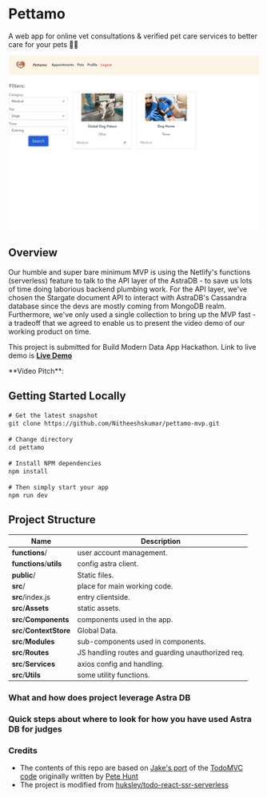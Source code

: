 # Pettamo

A web app for online vet consultations & verified pet care services to better care for your pets :dog::cat:

<img src="https://github.com/Nitheeshskumar/pettamo-mvp/blob/readme/readme/image.png" alt="image" />

## Overview

Our humble and super bare minimum MVP is using the Netlify's functions (serverless) feature to talk to the API layer of the AstraDB - to save us lots of time doing laborious backend plumbing work. For the API layer, we've chosen the Stargate document API to interact with AstraDB's Cassandra database since the devs are mostly coming from MongoDB realm. Furthermore, we've only used a single collection to bring up the MVP fast - a tradeoff that we agreed to enable us to present the video demo of our working product on time.

This project is submitted for Build Modern Data App Hackathon. Link to live demo is [**Live Demo**](https://pettamo.netlify.app/)


</n>
**Video Pitch**: <https://www.youtube.com/watch?v=fvX_XDb5HnU>

## Getting Started Locally

```shell
# Get the latest snapshot
git clone https://github.com/Nitheeshskumar/pettamo-mvp.git

# Change directory
cd pettamo

# Install NPM dependencies
npm install

# Then simply start your app
npm run dev
```

## Project Structure

| Name                               | Description                                                  |
| ---------------------------------- | ------------------------------------------------------------ |
| **functions**/                     | user account management.                                     |
| **functions**/**utils**            | config astra client.                                         |
| **public**/                        | Static files.                                                |
| **src**/                           | place for main working code.                                 |
| **src**/index.js                   | entry clientside.                                            |
| **src**/**Assets**                 | static assets.                                               |
| **src**/**Components**             | components used in the app.                                  |
| **src**/**ContextStore**           | Global Data.                                                 |
| **src**/**Modules**                | sub-components used in components.                           |
| **src**/**Routes**                 | JS handling routes and guarding unauthorized req.            |
| **src**/**Services**               | axios config and handling.                                   |
| **src**/**Utils**                  | some utility functions.                                      |

### What and how does project leverage Astra DB

### Quick steps about where to look for how you have used Astra DB for judges

### Credits

* The contents of this repo are based on [Jake's port](https://github.com/tjake/todo-astra-react-serverless/) of the [TodoMVC code](https://github.com/tastejs/todomvc/tree/master/examples/react) originally written by [Pete Hunt](https://github.com/petehunt)
* The project is modified from [huksley/todo-react-ssr-serverless](https://github.com/huksley/todo-react-ssr-serverless)

